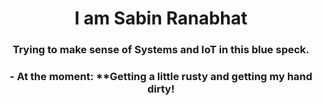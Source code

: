 <h1 align="center">I am Sabin Ranabhat</h1>
<h3 align="center">Trying to make sense of Systems and IoT in this blue speck.</h3>

<h3 align="center">- At the moment: **Getting a little rusty and getting my hand dirty!</h3>


</p>

